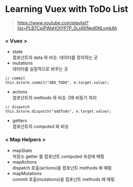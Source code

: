 # Learning Vuex with ToDo List

> https://www.youtube.com/playlist?list=PLB7CpjPWqHOtYP7P_0Ls9XNed0NLvmkAh

### < Vuex >

- state  
  컴포넌트의 data 와 비슷. 데이터를 정의하는 곳
- mutations  
  데이터를 실질적으로 바꾸는 곳

```
// commit
this.$store.commit("ADD_TODO", e.target.value);
```

- actions  
  컴포넌트의 methods 와 비슷. DB 비동기 처리

```
// dispatch
this.$store.dispatch("addTodo", e.target.value);
```

- getters  
  컴포넌트의 computed 와 비슷


### < Map Helpers >
* mapState  
저장소 getter 를 컴포넌트 computed 속성에 매핑
* mapActions  
dispatch 호출(actions)을 컴포넌트 methods 에 매핑
* mapMutations  
commit 호출(mutations)을 컴포넌트 methods 에 매핑